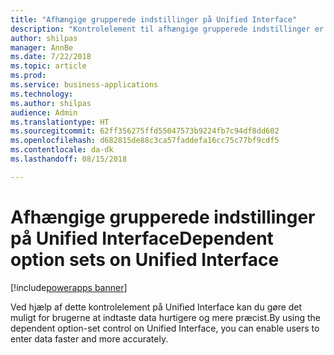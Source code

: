 ```yaml
---
title: "Afhængige grupperede indstillinger på Unified Interface"
description: "Kontrolelement til afhængige grupperede indstillinger er tilgængeligt på Unified Interface"
author: shilpas
manager: AnnBe
ms.date: 7/22/2018
ms.topic: article
ms.prod: 
ms.service: business-applications
ms.technology: 
ms.author: shilpas
audience: Admin
ms.translationtype: HT
ms.sourcegitcommit: 62ff356275ffd55047573b9224fb7c94df8dd602
ms.openlocfilehash: d682815de88c3ca57faddefa16cc75c77bf9cdf5
ms.contentlocale: da-dk
ms.lasthandoff: 08/15/2018

---
```

# <a name="dependent-option-sets-on-unified-interface"></a><span data-ttu-id="08604-103">Afhængige grupperede indstillinger på Unified Interface</span><span class="sxs-lookup"><span data-stu-id="08604-103">Dependent option sets on Unified Interface</span></span>

[!include[powerapps banner](../includes/powerapps.md)]




<span data-ttu-id="08604-104">Ved hjælp af dette kontrolelement på Unified Interface kan du gøre det muligt for brugerne at indtaste data hurtigere og mere præcist.</span><span class="sxs-lookup"><span data-stu-id="08604-104">By using the dependent option-set control on Unified Interface, you can enable users to enter data faster and more accurately.</span></span>

